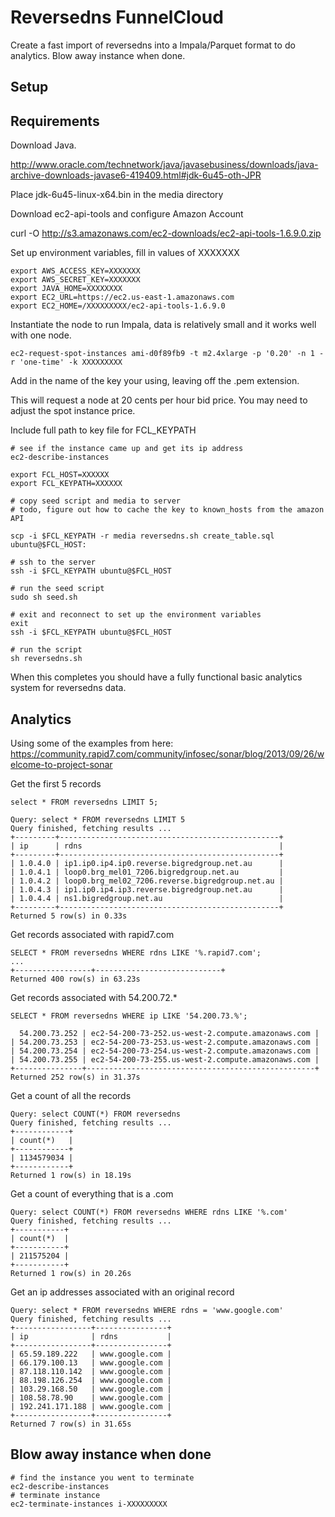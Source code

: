 # Reversedns FunnelCloud 

Create a fast import of reversedns into a Impala/Parquet format to do analytics.
Blow away instance when done. 


## Setup 

## Requirements 

Download Java.

http://www.oracle.com/technetwork/java/javasebusiness/downloads/java-archive-downloads-javase6-419409.html#jdk-6u45-oth-JPR

Place jdk-6u45-linux-x64.bin in the media directory  

Download ec2-api-tools and configure Amazon Account 

curl -O http://s3.amazonaws.com/ec2-downloads/ec2-api-tools-1.6.9.0.zip

Set up environment variables, fill in values of XXXXXXX

    export AWS_ACCESS_KEY=XXXXXXX
    export AWS_SECRET_KEY=XXXXXXX
    export JAVA_HOME=XXXXXXXX
    export EC2_URL=https://ec2.us-east-1.amazonaws.com
    export EC2_HOME=/XXXXXXXXX/ec2-api-tools-1.6.9.0


Instantiate the node to run Impala, data is relatively small and it works well with
one node.


    ec2-request-spot-instances ami-d0f89fb9 -t m2.4xlarge -p '0.20' -n 1 -r 'one-time' -k XXXXXXXXX
    
Add in the name of the key your using, leaving off the .pem extension.

This will request a node at 20 cents per hour bid price. You may need to adjust
the spot instance price.


Include full path to key file for FCL_KEYPATH 

    # see if the instance came up and get its ip address
    ec2-describe-instances 
   
    export FCL_HOST=XXXXXX
    export FCL_KEYPATH=XXXXXX   
 
    # copy seed script and media to server
    # todo, figure out how to cache the key to known_hosts from the amazon API

    scp -i $FCL_KEYPATH -r media reversedns.sh create_table.sql ubuntu@$FCL_HOST:

    # ssh to the server 
    ssh -i $FCL_KEYPATH ubuntu@$FCL_HOST

    # run the seed script
    sudo sh seed.sh 

    # exit and reconnect to set up the environment variables 
    exit 
    ssh -i $FCL_KEYPATH ubuntu@$FCL_HOST

    # run the script 
    sh reversedns.sh 
     

When this completes you should have a fully functional basic analytics system for reversedns data.
 
## Analytics 

Using some of the examples from here: https://community.rapid7.com/community/infosec/sonar/blog/2013/09/26/welcome-to-project-sonar


Get the first 5 records

    select * FROM reversedns LIMIT 5;

    Query: select * FROM reversedns LIMIT 5
    Query finished, fetching results ...
    +---------+-------------------------------------------------+
    | ip      | rdns                                            |
    +---------+-------------------------------------------------+
    | 1.0.4.0 | ip1.ip0.ip4.ip0.reverse.bigredgroup.net.au      |
    | 1.0.4.1 | loop0.brg_mel01_7206.bigredgroup.net.au         |
    | 1.0.4.2 | loop0.brg_mel02_7206.reverse.bigredgroup.net.au |
    | 1.0.4.3 | ip1.ip0.ip4.ip3.reverse.bigredgroup.net.au      |
    | 1.0.4.4 | ns1.bigredgroup.net.au                          |
    +---------+-------------------------------------------------+
    Returned 5 row(s) in 0.33s


Get records associated with rapid7.com

    SELECT * FROM reversedns WHERE rdns LIKE '%.rapid7.com';
    ...
    +-----------------+----------------------------+
    Returned 400 row(s) in 63.23s



Get records associated with 54.200.72.*

    SELECT * FROM reversedns WHERE ip LIKE '54.200.73.%'; 

      54.200.73.252 | ec2-54-200-73-252.us-west-2.compute.amazonaws.com |
    | 54.200.73.253 | ec2-54-200-73-253.us-west-2.compute.amazonaws.com |
    | 54.200.73.254 | ec2-54-200-73-254.us-west-2.compute.amazonaws.com |
    | 54.200.73.255 | ec2-54-200-73-255.us-west-2.compute.amazonaws.com |
    +---------------+---------------------------------------------------+
    Returned 252 row(s) in 31.37s



Get a count of all the records 

    Query: select COUNT(*) FROM reversedns
    Query finished, fetching results ...
    +------------+
    | count(*)   |
    +------------+
    | 1134579034 |
    +------------+
    Returned 1 row(s) in 18.19s

 
Get a count of everything that is a .com

    Query: select COUNT(*) FROM reversedns WHERE rdns LIKE '%.com'
    Query finished, fetching results ...
    +-----------+
    | count(*)  |
    +-----------+
    | 211575204 |
    +-----------+
    Returned 1 row(s) in 20.26s


Get an ip addresses associated with an original record 

    Query: select * FROM reversedns WHERE rdns = 'www.google.com'
    Query finished, fetching results ...
    +-----------------+----------------+
    | ip              | rdns           |
    +-----------------+----------------+
    | 65.59.189.222   | www.google.com |
    | 66.179.100.13   | www.google.com |
    | 87.118.110.142  | www.google.com |
    | 88.198.126.254  | www.google.com |
    | 103.29.168.50   | www.google.com |
    | 108.58.78.90    | www.google.com |
    | 192.241.171.188 | www.google.com |
    +-----------------+----------------+
    Returned 7 row(s) in 31.65s











## Blow away instance when done 

    # find the instance you went to terminate 
    ec2-describe-instances 
    # terminate instance 
    ec2-terminate-instances i-XXXXXXXXX










